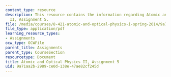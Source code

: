 ```yaml
---
content_type: resource
description: This resource contains the information regarding Atomic and Optical Physics
  II, Assignment 5.
file: /media/courses/8-421-atomic-and-optical-physics-i-spring-2014/9a71aa2b2989ce0d138e47ae82cf245d_MIT8_421S14_homeWork5.pdf
file_type: application/pdf
learning_resource_types:
- Assignments
ocw_type: OCWFile
parent_title: Assignments
parent_type: CourseSection
resourcetype: Document
title: Atomic and Optical Physics II, Assignment 5
uid: 9a71aa2b-2989-ce0d-138e-47ae82cf245d
---
```

